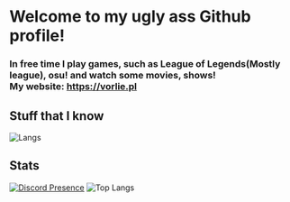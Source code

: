 # Welcome to my ugly ass Github profile!<br>
### In free time I play games, such as League of Legends(Mostly league), osu! and watch some movies, shows!<br>My website: https://vorlie.pl
## Stuff that I know
![Langs](https://skillicons.dev/icons?i=astro,css,html,js,md,ts,python&perline=13)

## Stats
[![Discord Presence](https://lanyard.cnrad.dev/api/614807913302851594?bg=549654&borderRadius=25px)](https://discord.com/users/670986272377929743)
![Top Langs](https://github-readme-stats.vercel.app/api/top-langs/?username=vorlie&bg_color=549654&layout=compact&border_color=549654&card_width=410&border_radius=25&title_color=b3ffb3&text_color=b3ffb3)
